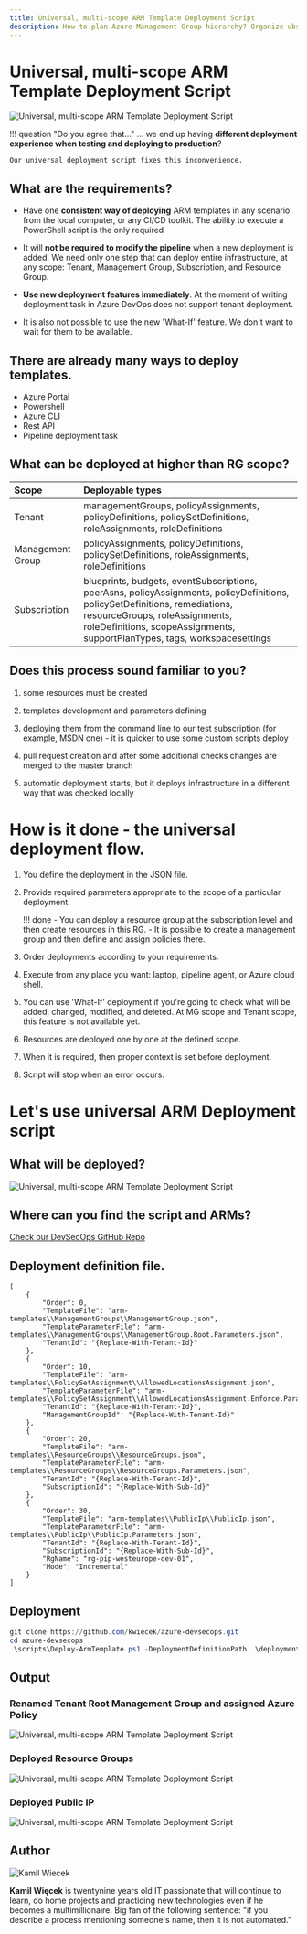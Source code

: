 ```yaml
---
title: Universal, multi-scope ARM Template Deployment Script
description: How to plan Azure Management Group hierarchy? Organize ubscriptions and resources in Azure.
---
```


# Universal, multi-scope ARM Template Deployment Script

![Universal, multi-scope ARM Template Deployment Script](img/universal-arm-deployment-script-001.jpg)

!!! question "Do you agree that..."
    ... we end up having **different deployment experience when testing and deploying to production**? 
    
    Our universal deployment script fixes this inconvenience.


## What are the requirements?

- Have one **consistent way of deploying** ARM templates in any scenario: from the local computer, or any CI/CD toolkit. The ability to execute a PowerShell script is the only required

- It will **not be required to modify the pipeline** when a new deployment is added. We need only one step that can deploy entire infrastructure, at any scope: Tenant, Management Group, Subscription, and Resource Group.

- **Use new deployment features immediately**. At the moment of writing deployment task in Azure DevOps does not support tenant deployment. 

- It is also not possible to use the new 'What-If' feature. We don't want to wait for them to be available.


## There are already many ways to deploy templates.

- Azure Portal
- Powershell
- Azure CLI
- Rest API
- Pipeline deployment task

## What can be deployed at higher than RG scope?

Scope             | Deployable types
:---------------- |:-------------
Tenant            | managementGroups, policyAssignments, policyDefinitions, policySetDefinitions, roleAssignments, roleDefinitions      
Management Group  | policyAssignments, policyDefinitions, policySetDefinitions, roleAssignments, roleDefinitions    
Subscription      | blueprints, budgets, eventSubscriptions, peerAsns, policyAssignments, policyDefinitions, policySetDefinitions, remediations, resourceGroups, roleAssignments, roleDefinitions, scopeAssignments, supportPlanTypes, tags, workspacesettings    

## Does this process sound familiar to you?

1. some resources must be created

2. templates development and parameters defining

3. deploying them from the command line to our test subscription (for example, MSDN one) - it is quicker to use some custom scripts deploy  

4. pull request creation and after some additional checks changes are merged to the master branch

5. automatic deployment starts, but it deploys infrastructure in a different way that was checked locally 


# How is it done - the universal deployment flow.

1. You define the deployment in the JSON file.

2. Provide required parameters appropriate to the scope of a particular deployment. 

    !!! done
        - You can deploy a resource group at the subscription level and then create resources in this RG. 
        - It is possible to create a management group and then define and assign policies there.

3. Order deployments according to your requirements. 

4. Execute from any place you want: laptop, pipeline agent, or Azure cloud shell.

5. You can use 'What-If' deployment if you're going to check what will be added, changed, modified, and deleted. At MG scope and Tenant scope, this feature is not available yet.

6. Resources are deployed one by one at the defined scope.

7. When it is required, then proper context is set before deployment.

8. Script will stop when an error occurs.

# Let's use universal ARM Deployment script

## What will be deployed?

![Universal, multi-scope ARM Template Deployment Script](img/universal-arm-deployment-script-003.jpg)


## Where can you find the script and ARMs?

[Check our DevSecOps GitHub Repo](https://github.com/kwiecek/azure-devsecops/)

## Deployment definition file.

```
[
    {
        "Order": 0,
        "TemplateFile": "arm-templates\\ManagementGroups\\ManagementGroup.json",
        "TemplateParameterFile": "arm-templates\\ManagementGroups\\ManagementGroup.Root.Parameters.json",
        "TenantId": "{Replace-With-Tenant-Id}"
    },
    {
        "Order": 10,
        "TemplateFile": "arm-templates\\PolicySetAssignment\\AllowedLocationsAssignment.json",
        "TemplateParameterFile": "arm-templates\\PolicySetAssignment\\AllowedLocationsAssignment.Enforce.Parameters.Local.json",
        "TenantId": "{Replace-With-Tenant-Id}",
        "ManagementGroupId": "{Replace-With-Tenant-Id}"
    },
    {
        "Order": 20,
        "TemplateFile": "arm-templates\\ResourceGroups\\ResourceGroups.json",
        "TemplateParameterFile": "arm-templates\\ResourceGroups\\ResourceGroups.Parameters.json",
        "TenantId": "{Replace-With-Tenant-Id}",
        "SubscriptionId": "{Replace-With-Sub-Id}"
    },
    {
        "Order": 30,
        "TemplateFile": "arm-templates\\PublicIp\\PublicIp.json",
        "TemplateParameterFile": "arm-templates\\PublicIp\\PublicIp.Parameters.json",
        "TenantId": "{Replace-With-Tenant-Id}",
        "SubscriptionId": "{Replace-With-Sub-Id}",
        "RgName": "rg-pip-westeurope-dev-01",
        "Mode": "Incremental"
    }
]
```
## Deployment

``` powershell
git clone https://github.com/kwiecek/azure-devsecops.git
cd azure-devsecops
.\scripts\Deploy-ArmTemplate.ps1 -DeploymentDefinitionPath .\deployment-definitions\AllScopesExample.json
```

## Output

### Renamed Tenant Root Management Group and assigned Azure Policy

![Universal, multi-scope ARM Template Deployment Script](img/universal-arm-deployment-script-006.jpg)

### Deployed Resource Groups

![Universal, multi-scope ARM Template Deployment Script](img/universal-arm-deployment-script-005.jpg)

### Deployed Public IP

![Universal, multi-scope ARM Template Deployment Script](img/universal-arm-deployment-script-004.jpg)


<!-- ## How it is done -->

## Author

![Kamil Wiecek](img/kamil-wiecek-001.png)

**Kamil Więcek** is twentynine years old IT passionate that will continue to learn, do home projects and practicing new technologies even if he becomes a multimillionaire. 
Big fan of the following sentence: "if you describe a process mentioning someone's name, then it is not automated."
